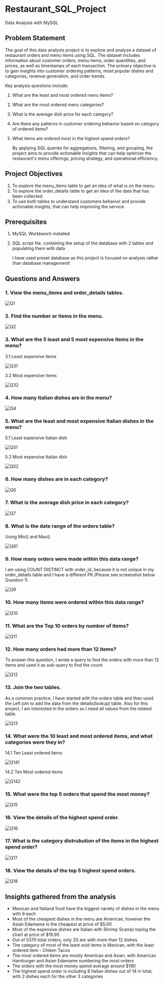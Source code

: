 # Restaurant_SQL_Project
Data Analysis with MySQL

## Problem Statement

The goal of this data analysis project is to explore and analyze a dataset of restaurant orders and menu items using SQL. The dataset includes information about customer orders, menu items, order quantities, and prices, as well as timestamps of each transaction. The primary objective is to gain insights into customer ordering patterns, most popular dishes and categories, revenue generation, and order trends.

Key analysis questions include:
1. What are the least and most ordered menu items?
2. What are the most ordered menu categories?
3. What is the average dish price for each category?
4. Are there any patterns in customer ordering behavior based on category of ordered items?
5. What items are ordered most in the highest spend orders?


    By applying SQL queries for aggregations, filtering, and grouping, the project aims to provide actionable insights that can help optimize the restaurant's menu offerings, pricing strategy, and operational efficiency.

## Project Objectives
1. To explore the menu_items table to get an idea of what is on the menu.
2. To explore the order_details table to get an idea of the data that has been collected.
3. To use both tables to understand customers behavior and provide actionable insights, that can help improving the service. 

## Prerequisites
1. MySQL Workbench installed
2. SQL script file, containing the setup of the database with 2 tables and populating them with data

    I have used preset database as this project is focused on analysis rather than database management!

## Questions and Answers

### 1. View the menu_items and order_details tables.

![Q1](https://github.com/user-attachments/assets/c9a07b64-44f3-4da5-a729-884cda87d705)

### 2. Find the number or items in the menu.

![Q2](https://github.com/user-attachments/assets/b76c6c59-6b76-438c-8788-7b26e0523e74)

### 3. What are the 5 least and 5 most expensive items in the menu?

3.1 Least expensive items

![Q31](https://github.com/user-attachments/assets/68dfd209-8286-453c-bb6d-2e01eebdcf0a)

3.2 Most expensive items

![Q32](https://github.com/user-attachments/assets/a0653081-3d48-4062-a7b1-c9e8800b86f0)

### 4. How many Italian dishes are in the menu?

![Q4](https://github.com/user-attachments/assets/9c3aed44-da4a-4c24-b533-0700499dcde9)

### 5. What are the least and most expensive Italian dishes in the menu?

5.1 Least expensive Italian dish

![Q51](https://github.com/user-attachments/assets/862c75a8-af3b-4b41-ad72-d96879d33b98)

5.2 Most expensive Italian dish

![Q52](https://github.com/user-attachments/assets/65dfcb7d-043a-4f94-8eb1-a651aeb0b02e)

### 6. How many dishes are in each category?

![Q6](https://github.com/user-attachments/assets/66a501a3-ba9f-4edb-822b-a93fd84b326a)

### 7. What is the average dish price in each category?

![Q7](https://github.com/user-attachments/assets/1aaf3e02-91ca-458c-a351-c06b93379a19)

### 8. What is the date range of the orders table?

Using Min() and Max()

![Q81](https://github.com/user-attachments/assets/4e8a9ec9-89b5-4d36-bd87-78fa018014f7)

### 9. How many orders were made within this data range?

I am using COUNT DISTINCT with order_id, because it is not unique in my order_details table and I have a different PK.(Please see screenshot below Question 1)

![Q9](https://github.com/user-attachments/assets/e3be94b3-95a7-4bed-98e9-46a72b546920)

### 10. How many items were ordered within this data range?

![Q10](https://github.com/user-attachments/assets/99d6543c-96a9-4416-ab92-ba0475cc50f3)

### 11. What are the Top 10 orders by number of items?

![Q11](https://github.com/user-attachments/assets/05bc7194-891a-4292-8275-e547d63388ce)

### 12. How many orders had more than 12 items? 

To answer this question, I wrote a query to find the orders with more than 12 items and used it as sub-query to find the count.

![Q12](https://github.com/user-attachments/assets/13bd4c4b-d5c6-4fcb-a0cc-b6c9cda2695a)

### 13. Join the two tables.

As a common practice, I have started with the orders table and then used the Left join to add the data from the details(lookup) table.
Also for this project, I am interested in the orders so I need all values from the related table.

![Q13](https://github.com/user-attachments/assets/36f896cc-2fb4-4ef6-adf8-983b2ef43a34)

### 14. What were the 10 least and most ordered items, and what categories were they in?

14.1 Ten Least ordered items

![Q141](https://github.com/user-attachments/assets/7108cdcb-e96e-40cf-ab39-0771819bbd1b)

14.2 Ten Most ordered items

![Q142](https://github.com/user-attachments/assets/b75215e5-63be-46f5-967f-ea292856d792)

### 15. What were the top 5 orders that spend the most money?

![Q15](https://github.com/user-attachments/assets/d2d074ee-5926-481d-9017-b607b130efd8)

### 16. View the details of the highest spend order.

![Q16](https://github.com/user-attachments/assets/42ba2f45-0b7d-4b9f-b656-170c5c6c242e)

### 17. What is the category distrubution of the items in the highest spend order?

![Q17](https://github.com/user-attachments/assets/bba4dab7-c333-4034-b2c8-4dd836ea5acf)

### 18. View the details of the top 5 highest spend orders.

![Q18](https://github.com/user-attachments/assets/f1f7a759-5aff-49de-b73b-6eaf2c897b39)

## Insights gathered from the analysis

 - Mexican and Italiand food have the biggest variety of dishes in the menu with 9 each
 - Most of the cheapest dishes in the menu are American, however the Asian Edamame is the cheapest at price of $5.00
 - Most of the expensive dishes are Italian with Shrimp Scampi toping the chart at price of $19.95
 - Out of 5370 total orders, only 20 are with more than 12 dishes
 - The category of most of the least sold items is Mexican, with the least ordered item - Chiken Tacos
 - The most ordered items are mostly American and Asian, with American Hamburger and Asian Edamame numbering the most orders
 - The orders with the most money spend average around $190
 - The highest spend order is including 8 Italian dishes out of 14 in total, with 2 dishes each for the other 3 categories
